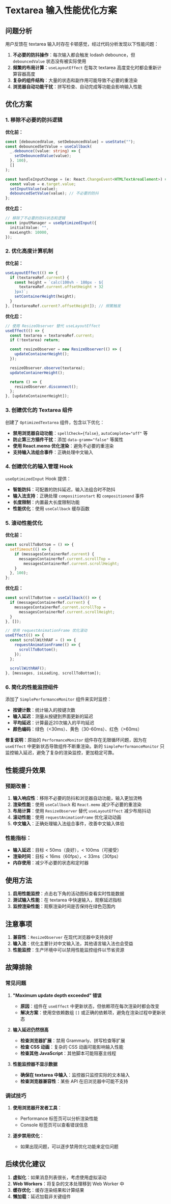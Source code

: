 # Textarea 输入性能优化方案

## 问题分析

用户反馈在 textarea 输入时存在卡顿感觉，经过代码分析发现以下性能问题：

1. **不必要的防抖操作**：每次输入都会触发 lodash debounce，但 `debouncedValue` 状态没有被实际使用
2. **频繁的布局计算**：`useLayoutEffect` 在每次 textarea 高度变化时都会重新计算容器高度
3. **复杂的组件结构**：大量的状态和副作用可能导致不必要的重渲染
4. **浏览器自动功能干扰**：拼写检查、自动完成等功能会影响输入性能

## 优化方案

### 1. 移除不必要的防抖逻辑

**优化前：**
```typescript
const [debouncedValue, setDebouncedValue] = useState("");
const debouncedSetValue = useCallback(
  _.debounce((value: string) => {
    setDebouncedValue(value);
  }, 100),
  []
);

const handleInputChange = (e: React.ChangeEvent<HTMLTextAreaElement>) => {
  const value = e.target.value;
  setInputValue(value);
  debouncedSetValue(value); // 不必要的防抖
};
```

**优化后：**
```typescript
// 移除了不必要的防抖状态和逻辑
const inputManager = useOptimizedInput({
  initialValue: "",
  maxLength: 10000,
});
```

### 2. 优化高度计算机制

**优化前：**
```typescript
useLayoutEffect(() => {
  if (textareaRef.current) {
    const height = `calc(100vh - 180px - ${
      textareaRef.current.offsetHeight + 32
    }px)`;
    setContainerHeight(height);
  }
}, [textareaRef.current?.offsetHeight]); // 频繁触发
```

**优化后：**
```typescript
// 使用 ResizeObserver 替代 useLayoutEffect
useEffect(() => {
  const textarea = textareaRef.current;
  if (!textarea) return;

  const resizeObserver = new ResizeObserver(() => {
    updateContainerHeight();
  });

  resizeObserver.observe(textarea);
  updateContainerHeight();

  return () => {
    resizeObserver.disconnect();
  };
}, [updateContainerHeight]);
```

### 3. 创建优化的 Textarea 组件

创建了 `OptimizedTextarea` 组件，包含以下优化：

- **禁用浏览器自动功能**：`spellCheck={false}`, `autoComplete="off"` 等
- **防止第三方插件干扰**：添加 `data-gramm="false"` 等属性
- **使用 React.memo 优化渲染**：避免不必要的重渲染
- **支持输入法组合事件**：正确处理中文输入

### 4. 创建优化的输入管理 Hook

`useOptimizedInput` Hook 提供：

- **智能防抖**：可配置的防抖延迟，输入法组合时不防抖
- **输入法支持**：正确处理 `compositionstart` 和 `compositionend` 事件
- **长度限制**：内置最大长度限制功能
- **性能优化**：使用 `useCallback` 缓存函数

### 5. 滚动性能优化

**优化前：**
```typescript
const scrollToBottom = () => {
  setTimeout(() => {
    if (messagesContainerRef.current) {
      messagesContainerRef.current.scrollTop =
        messagesContainerRef.current.scrollHeight;
    }
  }, 100);
};
```

**优化后：**
```typescript
const scrollToBottom = useCallback(() => {
  if (messagesContainerRef.current) {
    messagesContainerRef.current.scrollTop =
      messagesContainerRef.current.scrollHeight;
  }
}, []);

// 使用 requestAnimationFrame 优化滚动
useEffect(() => {
  const scrollWithRAF = () => {
    requestAnimationFrame(() => {
      scrollToBottom();
    });
  };
  
  scrollWithRAF();
}, [messages, isLoading, scrollToBottom]);
```

### 6. 简化的性能监控组件

添加了 `SimplePerformanceMonitor` 组件来实时监控：

- **按键计数**：统计输入的按键次数
- **输入延迟**：测量从按键到界面更新的延迟
- **平均延迟**：计算最近20次输入的平均延迟
- **颜色编码**：绿色（<30ms）、黄色（30-60ms）、红色（>60ms）

**修复说明**：原始的 `PerformanceMonitor` 组件存在无限循环问题，因为在 `useEffect` 中更新状态导致组件不断重渲染。新的 `SimplePerformanceMonitor` 只监控输入延迟，避免了复杂的渲染监控，更加稳定可靠。

## 性能提升效果

### 预期改善：

1. **输入响应性**：移除不必要的防抖和浏览器自动功能，输入更加流畅
2. **渲染性能**：使用 `useCallback` 和 `React.memo` 减少不必要的重渲染
3. **布局计算**：使用 `ResizeObserver` 替代 `useLayoutEffect` 减少布局抖动
4. **滚动性能**：使用 `requestAnimationFrame` 优化滚动动画
5. **中文输入**：正确处理输入法组合事件，改善中文输入体验

### 性能指标：

- **输入延迟**：目标 < 50ms（良好），< 100ms（可接受）
- **渲染时间**：目标 < 16ms（60fps），< 33ms（30fps）
- **内存使用**：减少不必要的状态和定时器

## 使用方法

1. **启用性能监控**：点击右下角的活动图标查看实时性能数据
2. **测试输入性能**：在 textarea 中快速输入，观察延迟指标
3. **监控渲染性能**：观察渲染时间是否保持在绿色范围内

## 注意事项

1. **兼容性**：`ResizeObserver` 在现代浏览器中支持良好
2. **输入法**：优化主要针对中文输入法，其他语言输入法也会受益
3. **性能监控**：生产环境中可以禁用性能监控组件以节省资源

## 故障排除

### 常见问题

1. **"Maximum update depth exceeded" 错误**
   - **原因**：组件在 `useEffect` 中更新状态，但依赖项在每次渲染时都会改变
   - **解决方案**：使用空依赖数组 `[]` 或正确的依赖项，避免在渲染过程中更新状态

2. **输入延迟仍然很高**
   - **检查浏览器扩展**：禁用 Grammarly、拼写检查等扩展
   - **检查 CSS 动画**：复杂的 CSS 动画可能影响输入性能
   - **检查其他 JavaScript**：其他脚本可能阻塞主线程

3. **性能监控器不显示数据**
   - **确保在 textarea 中输入**：监控器只监控实际的文本输入
   - **检查浏览器兼容性**：某些 API 在旧浏览器中可能不支持

### 调试技巧

1. **使用浏览器开发者工具**：
   - Performance 标签页可以分析渲染性能
   - Console 标签页可以查看错误信息

2. **逐步禁用优化**：
   - 如果出现问题，可以逐步禁用优化功能来定位问题

## 后续优化建议

1. **虚拟化**：如果消息列表很长，考虑使用虚拟滚动
2. **Web Workers**：将复杂的文本处理移到 Web Worker 中
3. **缓存优化**：缓存渲染结果和计算结果
4. **懒加载**：延迟加载非关键组件
